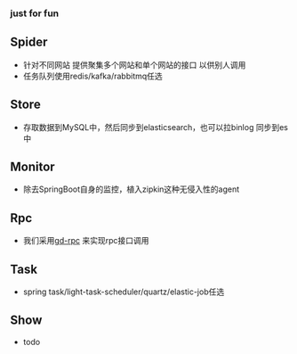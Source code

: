 ###   just for fun

## Spider

  - 针对不同网站 提供聚集多个网站和单个网站的接口 以供别人调用
  - 任务队列使用redis/kafka/rabbitmq任选
  
  
  
## Store

  -  存取数据到MySQL中，然后同步到elasticsearch，也可以拉binlog
     同步到es中
 
     
## Monitor
  - 除去SpringBoot自身的监控，植入zipkin这种无侵入性的agent


## Rpc
  -  我们采用[gd-rpc](https://github.com/goudai/gd-rpc) 来实现rpc接口调用

## Task
  - spring task/light-task-scheduler/quartz/elastic-job任选   
     
## Show

  -  todo